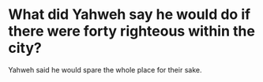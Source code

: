 # What did Yahweh say he would do if there were forty righteous within the city?

Yahweh said he would spare the whole place for their sake.
